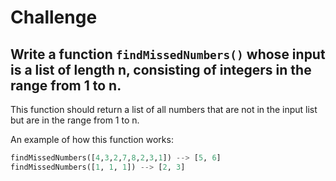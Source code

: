 # Challenge

## Write a function `findMissedNumbers()` whose input is a list of length n, consisting of integers in the range from 1 to n.  
This function should return a list of all numbers that are not in the input list but are in the range from 1 to n.

An example of how this function works:

```python
findMissedNumbers([4,3,2,7,8,2,3,1]) --> [5, 6]
findMissedNumbers([1, 1, 1]) --> [2, 3]
```

